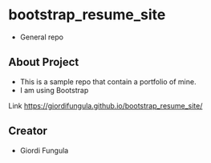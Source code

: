 # bootstrap_resume_site

- General repo

## About Project

- This is a sample repo that contain a portfolio of mine.
- I am using Bootstrap

Link
https://giordifungula.github.io/bootstrap_resume_site/

## Creator

- Giordi Fungula
